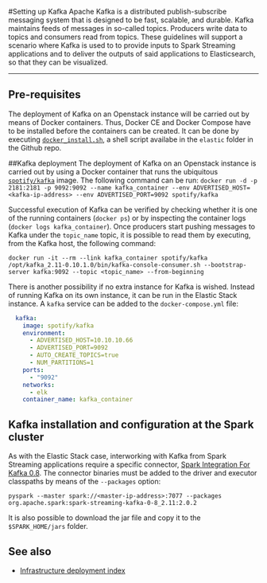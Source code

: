 #Setting up Kafka
Apache Kafka is a distributed publish-subscribe messaging system that is designed to be fast, scalable, and durable. Kafka maintains feeds of messages in so-called topics. Producers write data to topics and consumers read from topics. These guidelines will support a scenario where Kafka is used to to provide inputs to Spark Streaming applications and to deliver the outputs of said applications to Elasticsearch, so that they can be visualized.

----
## Pre-requisites
The deployment of Kafka on an Openstack instance will be carried out by means of Docker containers. Thus, Docker CE and Docker Compose have to be installed before the containers can be created. It can be done by executing [`docker_install.sh`](https://github.com/miguel-angel-monjas/master-thesis/blob/master/elastic/docker_install.sh), a shell script availabe in the `elastic` folder in the Github repo. 

##Kafka deployment
The deployment of Kafka on an Openstack instance is carried out by using a Docker container that runs the ubiquitous [`spotify/kafka`](https://hub.docker.com/r/spotify/kafka/) image. The following command can be run:
`docker run -d -p 2181:2181 -p 9092:9092 --name kafka_container --env ADVERTISED_HOST=<kafka-ip-address> --env ADVERTISED_PORT=9092 spotify/kafka`

Successful execution of Kafka can be verified by checking whether it is one of the running containers (`docker ps`) or by inspecting the container logs (`docker logs kafka_container`). Once producers start pushing messages to Kafka under the `topic_name` topic, it is possible to read them by executing, from the Kafka host, the following command:

`docker run -it --rm --link kafka_container spotify/kafka /opt/kafka_2.11-0.10.1.0/bin/kafka-console-consumer.sh --bootstrap-server kafka:9092 --topic <topic_name> --from-beginning`

There is another possibility if no extra instance for Kafka is wished. Instead of running Kafka on its own instance, it can be run in the Elastic Stack instance. A `kafka` service can be added to the `docker-compose.yml` file:

```yaml
  kafka:
    image: spotify/kafka
    environment:
      - ADVERTISED_HOST=10.10.10.66
      - ADVERTISED_PORT=9092
      - AUTO_CREATE_TOPICS=true
      - NUM_PARTITIONS=1
    ports:
      - "9092"
    networks:
      - elk
    container_name: kafka_container
```

## Kafka installation and configuration at the Spark cluster
As with the Elastic Stack case, interworking with Kafka from Spark Streaming applications require a specific connector, [Spark Integration For Kafka 0.8](https://mvnrepository.com/artifact/org.apache.spark/spark-streaming-kafka-0-8_2.11/2.0.2). The connector binaries must be added to the driver and executor classpaths by means of the `--packages` option:

`pyspark --master spark://<master-ip-address>:7077 --packages org.apache.spark:spark-streaming-kafka-0-8_2.11:2.0.2`

It is also possible to download the jar file and copy it to the `$SPARK_HOME/jars` folder.

## See also
* [Infrastructure deployment index](./infrastructure.md)
